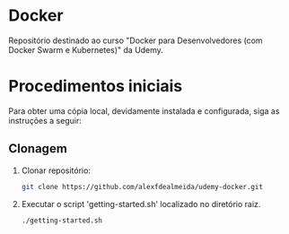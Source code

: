 # Docker
Repositório destinado ao curso "Docker para Desenvolvedores (com Docker Swarm e Kubernetes)" da Udemy.

# Procedimentos iniciais
Para obter uma cópia local, devidamente instalada e configurada, siga as instruções a seguir:

## Clonagem

1. Clonar repositório:
	```sh
	git clone https://github.com/alexfdealmeida/udemy-docker.git
	```

2. Executar o script 'getting-started.sh' localizado no diretório raiz.
	```sh
	./getting-started.sh
	```
